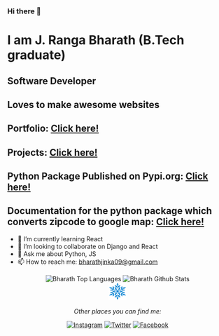 ### Hi there 👋

# I am J. Ranga Bharath (B.Tech graduate)
## Software Developer
## Loves to make awesome websites
## Portfolio: [Click here!](https://bharathjinka09.github.io)
## Projects: [Click here!](https://bharath-blog.herokuapp.com)
## Python Package Published on Pypi.org: [Click here!](https://pypi.org/project/zipcode-to-map/)
## Documentation for the python package which converts zipcode to google map: [Click here!](https://libraries.io/pypi/zipcode-to-map)

- 🌱 I’m currently learning React
- 👯 I’m looking to collaborate on Django and React
- 💬 Ask me about Python, JS
- 📫 How to reach me: bharathjinka09@gmail.com 
<div align="center">

<img align="center" src="https://github-readme-stats.vercel.app/api/top-langs/?username=bharathjinka09&layout=compact" alt="Bharath Top Languages">

<img align="center" src="https://github-readme-stats.vercel.app/api?username=bharathjinka09&&show_icons=true&title_color=161e2e&icon_color=31c48d&text_color=4b5563&bg_color=f4f5f7" alt="Bharath Github Stats">
<br>
<a href='https://archiveprogram.github.com/'><img src='https://raw.githubusercontent.com/acervenky/animated-github-badges/master/assets/acbadge.gif' width='40' height='40'></a>

<i>Other places you can find me:</i><br>

<a href="https://www.instagram.com/bharathjinka09" target="_blank"><img src="https://img.shields.io/badge/Instagram-%23E4405F.svg?&style=flat-square&logo=instagram&logoColor=white" alt="Instagram"></a>
<a href="https://www.twitter.com/bharathjinka09" target="_blank"><img src="https://img.shields.io/badge/Twitter-%231877F2.svg?&style=flat-square&logo=twitter&logoColor=white" alt="Twitter"></a>
<a href="https://m.facebook.com/jinka.rangabharath" target="_blank"><img src="https://img.shields.io/badge/Facebook-%231877F2.svg?&style=flat-square&logo=facebook&logoColor=white" alt="Facebook"></a>
</div>
